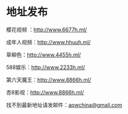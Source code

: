 # 地址发布
樱花视频 ：http://www.6677h.ml/

成年人视频：http://www.hhuuh.ml/

草柳色：http://www.4455h.ml/

588娱乐：http://www.2233h.ml/

第六天魔王：http://www.8866h.ml/

杏8影视：http://www.8866h.ml/

找不到最新地址请发邮件：apwchina@gmail.com
